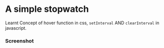 # A simple stopwatch

Learnt Concept of hover function in css, `setInterval` AND `clearInterval` in javascript.


### Screenshot